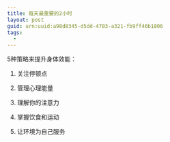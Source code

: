 ```yaml
---
title: 每天最重要的2小时
layout: post
guid: urn:uuid:a98d8345-d5dd-4703-a321-fb9ff46b1806
tags:
  - 
---
```



5种策略来提升身体效能：

1. 关注停顿点

2. 管理心理能量

3. 理解你的注意力

4. 掌握饮食和运动

5. 让环境为自己服务